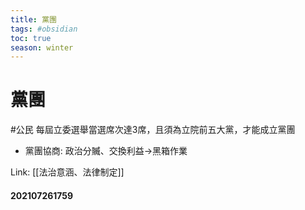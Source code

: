 ```yaml
---
title: 黨團
tags: #obsidian 
toc: true
season: winter
---
```

# 黨團
#公民
每屆立委選舉當選席次達3席，且須為立院前五大黨，才能成立黨團

- 黨團協商: 政治分贓、交換利益->黑箱作業

Link: [[法治意涵、法律制定]]

#### 202107261759
